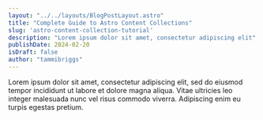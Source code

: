 ```yaml
---
layout: "../../layouts/BlogPostLayout.astro"
title: "Complete Guide to Astro Content Collections"
slug: 'astro-content-collection-tutorial'
description: "Lorem ipsum dolor sit amet, consectetur adipiscing elit"
publishDate: 2024-02-20
isDraft: false
author: "tammibriggs"
---
```


Lorem ipsum dolor sit amet, consectetur adipiscing elit, sed do eiusmod tempor incididunt ut labore et dolore magna aliqua. Vitae ultricies leo integer malesuada nunc vel risus commodo viverra. Adipiscing enim eu turpis egestas pretium. 